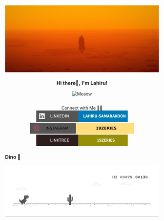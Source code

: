 ![MastHead](https://github.com/lahiru99/lahiru99/blob/main/BladeRunnerK1croped.jpg)

<h3 align="center">Hi there👋, I'm Lahiru!</h3>
<p align="center"><img src="https://i.gifer.com/VJl.gif" alt="Meaow" width="50" /></p>

##

<p align="center">
Connect with Me 🤝🏻<br>
<a href="https://www.linkedin.com/in/lahiru-samarakoon/"><img src="https://github.com/lahiru99/lahiru99/blob/main/soc/ldn.svg" alt="LinkedIn" width="300"></a> 
<a href="https://www.instagram.com/19zeries/"><img src="https://github.com/lahiru99/lahiru99/blob/main/soc/insta.svg" alt="Instagram" width="340"></a>
<a href="https://linktr.ee/19Zeries"><img src="https://github.com/lahiru99/lahiru99/blob/main/soc/linktree.svg" alt="LinkTree" width="300"></a>
</p>


### Dino 🦖
![Dino](https://github.com/lahiru99/lahiru99/blob/main/dino.gif)





<!--
**lahiru99/lahiru99** is a ✨ _special_ ✨ repository because its `README.md` (this file) appears on your GitHub profile.

Here are some ideas to get you started:

- 🔭 I’m currently working on ...
- 🌱 I’m currently learning ...
- 👯 I’m looking to collaborate on ...
- 🤔 I’m looking for help with ...
- 💬 Ask me about ...
- 📫 How to reach me: ...
- 😄 Pronouns: ...
- ⚡ Fun fact: ...
-->
